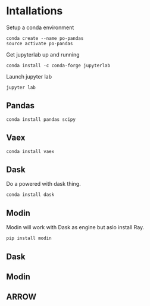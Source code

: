 # Intallations

Setup a conda environment

```
conda create --name po-pandas
source activate po-pandas
```

Get jupyterlab up and running

```
conda install -c conda-forge jupyterlab
```

Launch jupyter lab

```
jupyter lab
```

## Pandas

```
conda install pandas scipy
```

## Vaex

```
conda install vaex
```

## Dask
Do a powered with dask thing. 

```
conda install dask
```

## Modin 

Modin will work with Dask as engine but aslo install Ray. 

```
pip install modin
```

## Dask

## Modin

## ARROW 





